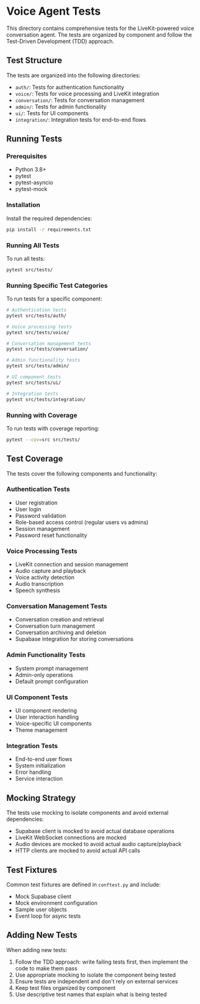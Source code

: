 # Voice Agent Tests

This directory contains comprehensive tests for the LiveKit-powered voice conversation agent. The tests are organized by component and follow the Test-Driven Development (TDD) approach.

## Test Structure

The tests are organized into the following directories:

- `auth/`: Tests for authentication functionality
- `voice/`: Tests for voice processing and LiveKit integration
- `conversation/`: Tests for conversation management
- `admin/`: Tests for admin functionality
- `ui/`: Tests for UI components
- `integration/`: Integration tests for end-to-end flows

## Running Tests

### Prerequisites

- Python 3.8+
- pytest
- pytest-asyncio
- pytest-mock

### Installation

Install the required dependencies:

```bash
pip install -r requirements.txt
```

### Running All Tests

To run all tests:

```bash
pytest src/tests/
```

### Running Specific Test Categories

To run tests for a specific component:

```bash
# Authentication tests
pytest src/tests/auth/

# Voice processing tests
pytest src/tests/voice/

# Conversation management tests
pytest src/tests/conversation/

# Admin functionality tests
pytest src/tests/admin/

# UI component tests
pytest src/tests/ui/

# Integration tests
pytest src/tests/integration/
```

### Running with Coverage

To run tests with coverage reporting:

```bash
pytest --cov=src src/tests/
```

## Test Coverage

The tests cover the following components and functionality:

### Authentication Tests

- User registration
- User login
- Password validation
- Role-based access control (regular users vs admins)
- Session management
- Password reset functionality

### Voice Processing Tests

- LiveKit connection and session management
- Audio capture and playback
- Voice activity detection
- Audio transcription
- Speech synthesis

### Conversation Management Tests

- Conversation creation and retrieval
- Conversation turn management
- Conversation archiving and deletion
- Supabase integration for storing conversations

### Admin Functionality Tests

- System prompt management
- Admin-only operations
- Default prompt configuration

### UI Component Tests

- UI component rendering
- User interaction handling
- Voice-specific UI components
- Theme management

### Integration Tests

- End-to-end user flows
- System initialization
- Error handling
- Service interaction

## Mocking Strategy

The tests use mocking to isolate components and avoid external dependencies:

- Supabase client is mocked to avoid actual database operations
- LiveKit WebSocket connections are mocked
- Audio devices are mocked to avoid actual audio capture/playback
- HTTP clients are mocked to avoid actual API calls

## Test Fixtures

Common test fixtures are defined in `conftest.py` and include:

- Mock Supabase client
- Mock environment configuration
- Sample user objects
- Event loop for async tests

## Adding New Tests

When adding new tests:

1. Follow the TDD approach: write failing tests first, then implement the code to make them pass
2. Use appropriate mocking to isolate the component being tested
3. Ensure tests are independent and don't rely on external services
4. Keep test files organized by component
5. Use descriptive test names that explain what is being tested